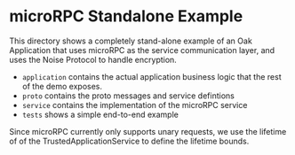 # microRPC Standalone Example

This directory shows a completely stand-alone example of an Oak Application that
uses microRPC as the service communication layer, and uses the Noise Protocol to
handle encryption.

- `application` contains the actual application business logic that the rest of
  the demo exposes.
- `proto` contains the proto messages and service defintions
- `service` contains the implementation of the microRPC service
- `tests` shows a simple end-to-end example

Since microRPC currently only supports unary requests, we use the lifetime of of
the TrustedApplicationService to define the lifetime bounds.
